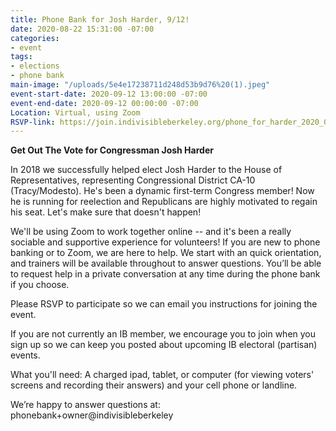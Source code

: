 ```yaml
---
title: Phone Bank for Josh Harder, 9/12!
date: 2020-08-22 15:31:00 -07:00
categories:
- event
tags:
- elections
- phone bank
main-image: "/uploads/5e4e17238711d248d53b9d76%20(1).jpeg"
event-start-date: 2020-09-12 13:00:00 -07:00
event-end-date: 2020-09-12 00:00:00 -07:00
Location: Virtual, using Zoom
RSVP-link: https://join.indivisibleberkeley.org/phone_for_harder_2020_09_12
---
```


**Get Out The Vote for Congressman Josh Harder**

In 2018 we successfully helped elect Josh Harder to the House of Representatives, representing Congressional District CA-10 (Tracy/Modesto). He's been a dynamic first-term Congress member! Now he is running for reelection and Republicans are highly motivated to regain his seat. Let's make sure that doesn't happen!

We'll be using Zoom to work together online -- and it's been a really sociable and supportive experience for volunteers!  If you are new to phone banking or to Zoom, we are here to help. We start with an quick orientation, and trainers will be available throughout to answer questions. You’ll be able to request help in a private conversation at any time during the phone bank if you choose.  

Please RSVP to participate so we can email you instructions for joining the event.

If you are not currently an IB member, we encourage you to join when you sign up so we can keep you posted about upcoming IB electoral (partisan) events.

What you'll need: A charged ipad, tablet, or computer (for viewing voters' screens and recording their answers) and your cell phone or landline.

We’re happy to answer questions at: phonebank\+owner@indivisibleberkeley